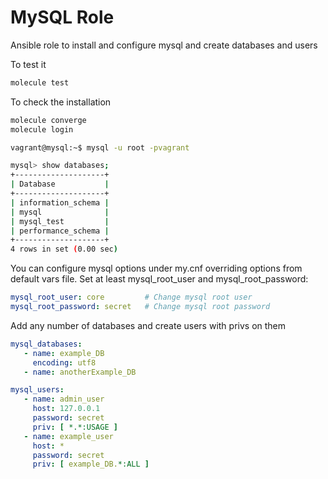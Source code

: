 # MySQL Role

Ansible role to install and configure mysql and create databases and users

To test it

```bash
molecule test
```

To check the installation

```bash
molecule converge
molecule login

vagrant@mysql:~$ mysql -u root -pvagrant

mysql> show databases;
+--------------------+
| Database           |
+--------------------+
| information_schema |
| mysql              |
| mysql_test         |
| performance_schema |
+--------------------+
4 rows in set (0.00 sec)
```

You can configure mysql options under my.cnf overriding options from default vars file. Set at least mysql_root_user and mysql_root_password:

```yaml
mysql_root_user: core         # Change mysql root user
mysql_root_password: secret   # Change mysql root password
```

Add any number of databases and create users with privs on them

```yaml
mysql_databases:
   - name: example_DB
     encoding: utf8
   - name: anotherExample_DB

mysql_users:
   - name: admin_user
     host: 127.0.0.1
     password: secret
     priv: [ *.*:USAGE ]
   - name: example_user
     host: *
     password: secret
     priv: [ example_DB.*:ALL ]
```
